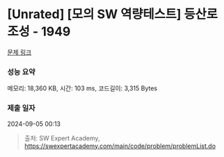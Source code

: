 # [Unrated] [모의 SW 역량테스트] 등산로 조성 - 1949 

[문제 링크](https://swexpertacademy.com/main/code/problem/problemDetail.do?contestProbId=AV5PoOKKAPIDFAUq) 

### 성능 요약

메모리: 18,360 KB, 시간: 103 ms, 코드길이: 3,315 Bytes

### 제출 일자

2024-09-05 00:13



> 출처: SW Expert Academy, https://swexpertacademy.com/main/code/problem/problemList.do